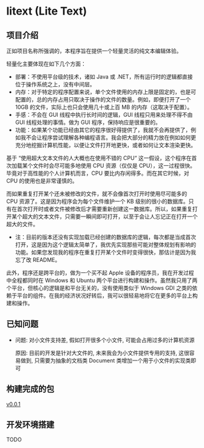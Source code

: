 # litext (Lite Text)

## 项目介绍

正如项目名称所强调的，本程序旨在提供一个轻量灵活的纯文本编辑体验。

轻量化主要体现在如下几个方面：

* 部署：不使用平台级的技术，诸如 Java 或 .NET，所有运行时的逻辑都直接位于操作系统之上，没有中间层。
* 内存：对于特定的程序配置来说，单个文件使用的内存上限是固定的，也是可配置的，总的内存占用只取决于操作的文件的数量。例如，即便打开了一个 10GB 的文件，实际上也只会使用几十或上百 MB 的内存（这取决于配置）。
* 手感：不会在 GUI 线程中执行长时间的逻辑，GUI 线程只用来处理不得不由 GUI 线程处理的事情。做为 GUI 程序，保持响应是很重要的。
* 功能：如果某个功能已经由其它的程序很好得提供了，我就不会再提供了，例如我不会让程序尝试理解各种编程语言。我会把大部分的精力放在例如如何更充分地挖掘计算机性能，以便让文件打开地更快，或者如何让文本渲染更快。

基于 “使用超大文本文件的人大概也在使用不错的 CPU“ 这一假设，这个程序在首次加载某个文件时会尽可能多地使用 CPU 资源（仅仅是 CPU），这一过程很快。毕竟对于高性能的个人计算机而言，CPU 要比内存闲得多。而在其它时候，对 CPU 的使用也是非常谨慎的。

而如果重复打开某个还未被修改的文件，就不会像首次打开时使用尽可能多的 CPU 资源了。这是因为程序会为每个文件维护一个 KB 级别的很小的数据库。只有在首次打开时或者文件被修改后才需要重新创建这一数据库。所以，如果重复打开某个超大的文本文件，只需要一瞬间即可打开，以至于会让人忘记正在打开一个超大的文件。

* 注：目前的版本还没有实现加载已经创建的数据库的逻辑，每次都是当成首次打开，这是因为这个逻辑太简单了，我优先实现那些可能对整体规划有影响的功能。如果您发现我的程序在重复打开某个文件时变得很快，那估计是因为我忘了改 README。

此外，程序还是跨平台的，做为一个买不起 Apple 设备的程序员，我在开发过程中全程都同时在 Windows 和 Ubuntu 两个平台进行构建和操作。虽然我只用了两个平台，但核心的逻辑是和平台无关的，没有使用类似于 Windows GDI 之类的依赖于平台的组件。在我的经济状况好转后，我可以很轻易地将它在更多的平台上构建和操作。

## 已知问题

* 问题: 对小文件支持差, 假如打开很多个小文件, 可能会占用过多的计算机资源

  原因: 目前的开发是针对大文件的, 未来我会为小文件提供专用的支持, 这很容易做到, 只需要为抽象的文档类 Document 类增加一个用于小文件的实现类即可

## 构建完成的包

[v0.0.1](https://gitee.com/haocxy/litext/releases/v0.0.1)

## 开发环境搭建

TODO

